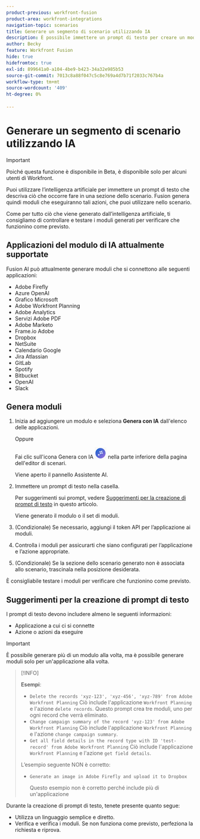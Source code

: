 ```yaml
---
product-previous: workfront-fusion
product-area: workfront-integrations
navigation-topic: scenarios
title: Generare un segmento di scenario utilizzando IA
description: È possibile immettere un prompt di testo per creare un modulo HTTP configurato per il prompt.
author: Becky
feature: Workfront Fusion
hide: true
hidefromtoc: true
exl-id: 899641a0-a104-4be9-b423-34a32e985b53
source-git-commit: 7013c8a88f047c5c8e769a4d7b71f2033c767b4a
workflow-type: tm+mt
source-wordcount: '409'
ht-degree: 0%

---
```


# Generare un segmento di scenario utilizzando IA

<!--DO NOT DELETE - linked through CSH-->

>[!IMPORTANT]
>
>Poiché questa funzione è disponibile in Beta, è disponibile solo per alcuni utenti di Workfront.

Puoi utilizzare l’intelligenza artificiale per immettere un prompt di testo che descriva ciò che occorre fare in una sezione dello scenario. Fusion genera quindi moduli che eseguiranno tali azioni, che puoi utilizzare nello scenario.

Come per tutto ciò che viene generato dall’intelligenza artificiale, ti consigliamo di controllare e testare i moduli generati per verificare che funzionino come previsto.

## Applicazioni del modulo di IA attualmente supportate

Fusion AI può attualmente generare moduli che si connettono alle seguenti applicazioni:

* Adobe Firefly
* Azure OpenAI
* Grafico Microsoft
* Adobe Workfront Planning
* Adobe Analytics
* Servizi Adobe PDF
* Adobe Marketo
* Frame.io Adobe
* Dropbox
* NetSuite
* Calendario Google
* Jira Atlassian
* GitLab
* Spotify
* Bitbucket
* OpenAI
* Slack

## Genera moduli

1. Inizia ad aggiungere un modulo e seleziona **Genera con IA** dall&#39;elenco delle applicazioni.

   Oppure

   Fai clic sull&#39;icona Genera con IA ![Genera con IA](assets/generate-with-ai-icon-beta.png) nella parte inferiore della pagina dell&#39;editor di scenari.

   Viene aperto il pannello Assistente AI.
1. Immettere un prompt di testo nella casella.

   Per suggerimenti sui prompt, vedere [Suggerimenti per la creazione di prompt di testo](#tips-for-creating-text-prompts) in questo articolo.

   Viene generato il modulo o il set di moduli.
1. (Condizionale) Se necessario, aggiungi il token API per l’applicazione ai moduli.
1. Controlla i moduli per assicurarti che siano configurati per l’applicazione e l’azione appropriate.
1. (Condizionale) Se la sezione dello scenario generato non è associata allo scenario, trascinala nella posizione desiderata.

È consigliabile testare i moduli per verificare che funzionino come previsto.

## Suggerimenti per la creazione di prompt di testo

I prompt di testo devono includere almeno le seguenti informazioni:

* Applicazione a cui ci si connette
* Azione o azioni da eseguire

>[!IMPORTANT]
>
>È possibile generare più di un modulo alla volta, ma è possibile generare moduli solo per un&#39;applicazione alla volta.

>[!INFO]
>
>**Esempi**:
>
>* `Delete the records 'xyz-123', 'xyz-456', 'xyz-789' from Adobe Workfront Planning`
>Ciò include l&#39;applicazione `Workfront Planning` e l&#39;azione `delete records`. Questo prompt crea tre moduli, uno per ogni record che verrà eliminato.
>* `Change campaign summary of the record 'xyz-123' from Adobe Workfront Planning`
>Ciò include l&#39;applicazione `Workfront Planning` e l&#39;azione `change campaign summary`.
>* `Get all field details in the record type with ID 'test-record' from Adobe Workfront Planning`
>Ciò include l&#39;applicazione `Workfront Planning` e l&#39;azione `get field details`.
>
>L’esempio seguente NON è corretto:
>
>* `Generate an image in Adobe Firefly and upload it to Dropbox`
>
>    Questo esempio non è corretto perché include più di un&#39;applicazione

Durante la creazione di prompt di testo, tenete presente quanto segue:

* Utilizza un linguaggio semplice e diretto.
* Verifica e verifica i moduli. Se non funziona come previsto, perfeziona la richiesta e riprova.
